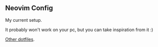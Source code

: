 ## Neovim Config
My current setup.

It probably won't work on your pc, but you can take inspiration from it :)

[Other dotfiles](https://github.com/redmawzx/dotfiles).
